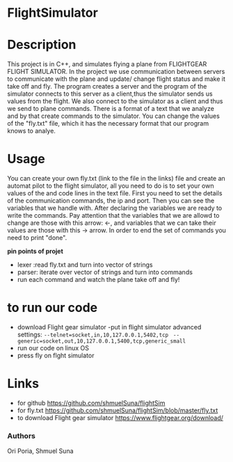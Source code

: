 # FlightSimulator

# Description
This project is in C++, and simulates flying a plane from FLIGHTGEAR FLIGHT SIMULATOR.
In the project we use communication between servers to communicate with the plane
and update/ change flight status and make it take off and fly.
The program creates a server and the program of the simulator connects to this server as a client,thus the 
simulator sends us values from the flight. We also connect to the simulator as a client and
thus we send to plane commands.
There is a format of a text that we analyze and by that create commands to the simulator.
You can change the values of the "fly.txt" file, which it has the necessary format that our 
program knows to analye.

# Usage
You can create your own fly.txt (link to the file in the links) file and create an automat pilot to the flight simulator,
all you need to do is to set your own values of the and code lines in the text file. 
First you need to set the details of the communication commands, the ip and port.
Then you can see the variables that we handle with.
After declaring the variables we are ready to write the commands. Pay attention that 
the variables that we are allowd to change are those with this arrow: <-, and variables 
that we can take their values are those with this -> arrow.
In order to end the set of commands you need to print "done".


 
 **pin points of projet**
 - lexer :read fly.txt and turn into vector of strings
 - parser: iterate over vector of strings and turn into commands
 - run each command and watch the plane take off and fly!

# to run our code
- download Flight gear simulator
-put in flight simulator advanced settings: 
`--telnet=socket,in,10,127.0.0.1,5402,tcp `
`--generic=socket,out,10,127.0.0.1,5400,tcp,generic_small`
- run our code on linux OS
- press fly on flght simulator

# Links
- for github https://github.com/shmuelSuna/flightSim
- for fly.txt https://github.com/shmuelSuna/flightSim/blob/master/fly.txt
- to download Flight gear simulator https://www.flightgear.org/download/

### Authors
Ori Poria, Shmuel Suna

